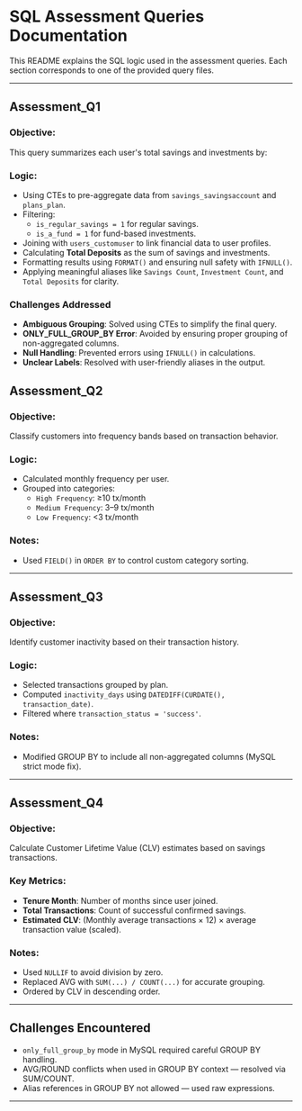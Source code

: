 
# SQL Assessment Queries Documentation

This README explains the SQL logic used in the assessment queries. Each section corresponds to one of the provided query files.

---

## Assessment_Q1
### Objective:
This query summarizes each user's total savings and investments by:

### Logic:
- Using CTEs to pre-aggregate data from `savings_savingsaccount` and `plans_plan`.
- Filtering:
  - `is_regular_savings = 1` for regular savings.
  - `is_a_fund = 1` for fund-based investments.
- Joining with `users_customuser` to link financial data to user profiles.
- Calculating **Total Deposits** as the sum of savings and investments.
- Formatting results using `FORMAT()` and ensuring null safety with `IFNULL()`.
- Applying meaningful aliases like `Savings Count`, `Investment Count`, and `Total Deposits` for clarity.

### Challenges Addressed

- **Ambiguous Grouping**: Solved using CTEs to simplify the final query.
- **ONLY_FULL_GROUP_BY Error**: Avoided by ensuring proper grouping of non-aggregated columns.
- **Null Handling**: Prevented errors using `IFNULL()` in calculations.
- **Unclear Labels**: Resolved with user-friendly aliases in the output.


## Assessment_Q2

### Objective:
Classify customers into frequency bands based on transaction behavior.

### Logic:
- Calculated monthly frequency per user.
- Grouped into categories:
  - `High Frequency`: ≥10 tx/month
  - `Medium Frequency`: 3–9 tx/month
  - `Low Frequency`: <3 tx/month

### Notes:
- Used `FIELD()` in `ORDER BY` to control custom category sorting.
---

## Assessment_Q3

### Objective:
Identify customer inactivity based on their transaction history.

### Logic:
- Selected transactions grouped by plan.
- Computed `inactivity_days` using `DATEDIFF(CURDATE(), transaction_date)`.
- Filtered where `transaction_status = 'success'`.

### Notes:
- Modified GROUP BY to include all non-aggregated columns (MySQL strict mode fix).
---

## Assessment_Q4

### Objective:
Calculate Customer Lifetime Value (CLV) estimates based on savings transactions.

### Key Metrics:
- **Tenure Month**: Number of months since user joined.
- **Total Transactions**: Count of successful confirmed savings.
- **Estimated CLV**: (Monthly average transactions × 12) × average transaction value (scaled).

### Notes:
- Used `NULLIF` to avoid division by zero.
- Replaced AVG with `SUM(...) / COUNT(...)` for accurate grouping.
- Ordered by CLV in descending order.

---

## Challenges Encountered
- `only_full_group_by` mode in MySQL required careful GROUP BY handling.
- AVG/ROUND conflicts when used in GROUP BY context — resolved via SUM/COUNT.
- Alias references in GROUP BY not allowed — used raw expressions.
---

